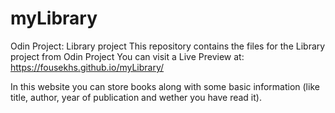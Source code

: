 # myLibrary
Odin Project: Library project
This repository contains the files for the Library project from Odin Project
You can visit a Live Preview at: https://fousekhs.github.io/myLibrary/

In this website you can store books along with some basic information (like title, author, year of publication and wether you have read it).
